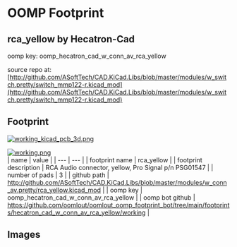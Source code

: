 # OOMP Footprint  
## rca_yellow  by Hecatron-Cad  
  
oomp key: oomp_hecatron_cad_w_conn_av_rca_yellow  
  
source repo at: [http://github.com/ASoftTech/CAD.KiCad.Libs/blob/master/modules/w_switch.pretty/switch_mmp122-r.kicad_mod](http://github.com/ASoftTech/CAD.KiCad.Libs/blob/master/modules/w_switch.pretty/switch_mmp122-r.kicad_mod)  
## Footprint  
  
[![working_kicad_pcb_3d.png](working_kicad_pcb_3d_600.png)](working_kicad_pcb_3d.png)  
  
[![working.png](working_600.png)](working.png)  
| name | value | 
| --- | --- | 
| footprint name | rca_yellow | 
| footprint description | RCA Audio connector, yellow, Pro Signal p/n PSG01547 | 
| number of pads | 3 | 
| github path | http://github.com/ASoftTech/CAD.KiCad.Libs/blob/master/modules/w_conn_av.pretty/rca_yellow.kicad_mod | 
| oomp key | oomp_hecatron_cad_w_conn_av_rca_yellow | 
| oomp bot github | https://github.com/oomlout/oomlout_oomp_footprint_bot/tree/main/footprints/hecatron_cad_w_conn_av_rca_yellow/working | 
## Images  
